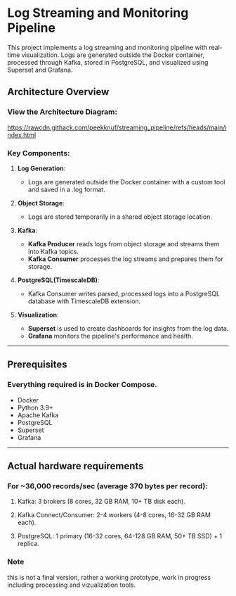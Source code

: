 # Log Streaming and Monitoring Pipeline

This project implements a log streaming and monitoring pipeline with real-time visualization. Logs are generated outside the Docker container, processed through Kafka, stored in PostgreSQL, and visualized using Superset and Grafana.

## Architecture Overview

### View the Architecture Diagram:
https://rawcdn.githack.com/peekknuf/streaming_pipeline/refs/heads/main/index.html

### Key Components:
1. **Log Generation**:
   - Logs are generated outside the Docker container with a custom tool and saved in a .log format.
   
2. **Object Storage**:
   - Logs are stored temporarily in a shared object storage location.

3. **Kafka**:
   - **Kafka Producer** reads logs from object storage and streams them into Kafka topics.
   - **Kafka Consumer** processes the log streams and prepares them for storage.

4. **PostgreSQL(TimescaleDB)**:
   - Kafka Consumer writes parsed, processed logs into a PostgreSQL database with TimescaleDB extension.

5. **Visualization**:
   - **Superset** is used to create dashboards for insights from the log data.
   - **Grafana** monitors the pipeline's performance and health.

---

## Prerequisites
### Everything required is in Docker Compose.
- Docker
- Python 3.9+
- Apache Kafka
- PostgreSQL
- Superset
- Grafana

---

## Actual hardware requirements

### For ~36,000 records/sec (average 370 bytes per record):

1. Kafka: 3 brokers (8 cores, 32 GB RAM, 10+ TB disk each).

2. Kafka Connect/Consumer: 2-4 workers (4-8 cores, 16-32 GB RAM each).

3. PostgreSQL: 1 primary (16-32 cores, 64-128 GB RAM, 50+ TB SSD) + 1 replica.


### Note

this is not a final version, rather a working prototype, work in progress including processing and vizualization tools.

